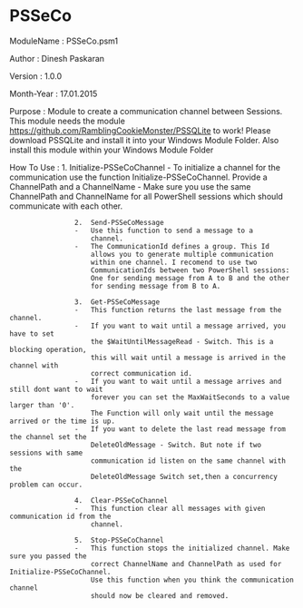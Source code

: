 # PSSeCo

 ModuleName		:	PSSeCo.psm1
 
 Author			:	Dinesh Paskaran 
 
 Version		:	1.0.0
 
 Month-Year		:	17.01.2015
 
 Purpose		:	Module to create a communication channel between 
 					Sessions.
					This module needs the module 
					https://github.com/RamblingCookieMonster/PSSQLite
					to work! 
					Please download PSSQLite and install it into your Windows Module Folder.
					Also install this module within your Windows  Module Folder

 How To Use		:	1. Initialize-PSSeCoChannel
 					-	To initialize a channel for the communication 
						use the function Initialize-PSSeCoChannel.
						Provide a ChannelPath and a ChannelName
					-	Make sure you use the same ChannelPath and 
						ChannelName for all PowerShell sessions which
						should communicate with each other.
						
					2.	Send-PSSeCoMessage
					-	Use this function to send a message to a 
						channel.
					-	The CommunicationId defines a group. This Id
						allows you to generate multiple communication
						within one channel. I recomend to use two 
						CommunicationIds between two PowerShell sessions:
						One for sending message from A to B and the other
						for sending message from B to A.
					
					3.	Get-PSSeCoMessage
					-	This function returns the last message from the channel.
					-	If you want to wait until a message arrived, you have to set
						the $WaitUntilMessageRead - Switch. This is a blocking operation,
						this will wait until a message is arrived in the channel with 
						correct communication id. 
					-	If you want to wait until a message arrives and still dont want to wait
						forever you can set the MaxWaitSeconds to a value larger than '0'.
						The Function will only wait until the message arrived or the time is up.
					-	If you want to delete the last read message from the channel set the
						DeleteOldMessage - Switch. But note if two sessions with same 
						communication id listen on the same channel with the 
						DeleteOldMessage Switch set,then a concurrency problem can occur.
						
					4.	Clear-PSSeCoChannel
					-	This function clear all messages with given communication id from the
						channel. 
					
					5. 	Stop-PSSeCoChannel
					-	This function stops the initialized channel. Make sure you passed the 
						correct ChannelName and ChannelPath as used for Initialize-PSSeCoChannel.
						Use this function when you think the communication channel 
						should now be cleared and removed.
					
 

